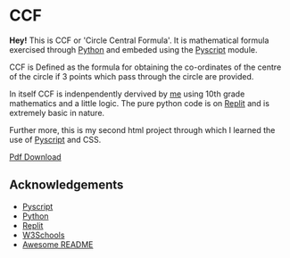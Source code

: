 # CCF

**Hey!**
This is CCF or 'Circle Central Formula'. It is mathematical formula exercised through [Python](https://www.python.org/) and embeded using the [Pyscript](https://pyscript.net/) module.

CCF is Defined as the formula for obtaining the co-ordinates of the centre of the circle if 3 points which pass through the circle are provided.

In itself CCF is indenpendently dervived by [me](https://github.com/Khalid-Azmatullah) using 10th grade mathematics and a little logic.
The pure python code is on [Replit](https://replit.com/@khalidstudymate/CCF) and is extremely basic in nature.

Further more, this is my second html project through which I learned the use of [Pyscript](https://pyscript.net/) and CSS.

[Pdf Download](CCF.html)




## Acknowledgements





 - [Pyscript](https://pyscript.net/)
 - [Python](https://www.python.org/)
 - [Replit](https://replit.com/)
 - [W3Schools](https://w3schools.com)
 - [Awesome README](https://github.com/matiassingers/awesome-readme)


